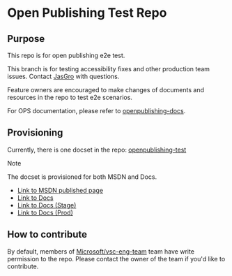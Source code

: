 # Open Publishing Test Repo

## Purpose
This repo is for open publishing e2e test.

This branch is for testing accessibility fixes and other production team issues. Contact [JasGro](mailto:jasgro) with questions.

Feature owners are encouraged to make changes of documents and resources in the repo to test e2e scenarios.

For OPS documentation, please refer to [openpublishing-docs](https://ppe.msdn.microsoft.com/en-us/openpublishing/docs?branch=master).

## Provisioning
Currently, there is one docset in the repo: [openpublishing-test](openpublishing/test/index.md)

> [!NOTE]
> The docset is provisioned for both MSDN and Docs.
> + [Link to MSDN published page](https://ppe.msdn.microsoft.com/en-us/openpublishing/test?branch=master)
> + [Link to Docs](https://docspilot.azurewebsites.net/en-us/openpublishing/test/index?branch=master)
> + [Link to Docs (Stage)](https://stage.docs.microsoft.com/en-us/openpublishing/test/index?branch=master)
> + [Link to Docs (Prod)](https://docs.microsoft.com/en-us/openpublishing/test/index?branch=master)

## How to contribute
By default, members of [Microsoft/vsc-eng-team](https://github.com/orgs/Microsoft/teams/vsc-eng-team) team have write permission to the repo. Please contact the owner of the team if you'd like to contribute.
